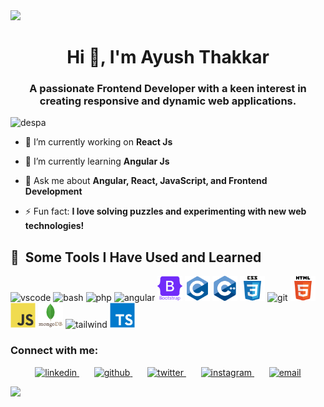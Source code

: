 <img src="https://capsule-render.vercel.app/api?type=wave&color=auto&height=300&section=header&text=Hey,%20Everyone&fontSize=90" />

<h1 align="center">Hi 👋, I'm Ayush Thakkar</h1>
<h3 align="center">A passionate Frontend Developer with a keen interest in creating responsive and dynamic web applications.</h3>

<p align="left"> <img src="https://komarev.com/ghpvc/?username=despa&label=Profile%20views&color=0e75b6&style=flat" alt="despa" /> </p>

- 🔭 I’m currently working on **React Js**

- 🌱 I’m currently learning **Angular Js**

- 💬 Ask me about **Angular, React, JavaScript, and Frontend Development**

- ⚡ Fun fact: **I love solving puzzles and experimenting with new web technologies!**

<h2> 🚀 &nbsp;Some Tools I Have Used and Learned</h2>
<p align="left">
  <img src="https://cdn.jsdelivr.net/gh/devicons/devicon/icons/vscode/vscode-original.svg" alt="vscode" width="45" height="45"/>
  <img src="https://cdn.jsdelivr.net/gh/devicons/devicon/icons/bash/bash-original.svg" alt="bash" width="45" height="45"/>
  <img src="https://cdn.jsdelivr.net/gh/devicons/devicon/icons/php/php-original.svg" alt="php" width="45" height="45"/>
  <img src="https://angular.io/assets/images/logos/angular/angular.svg" alt="angular" width="40" height="40"/> 
  <img src="https://raw.githubusercontent.com/devicons/devicon/master/icons/bootstrap/bootstrap-plain-wordmark.svg" alt="bootstrap" width="40" height="40"/> 
  <img src="https://raw.githubusercontent.com/devicons/devicon/master/icons/c/c-original.svg" alt="c" width="40" height="40"/> 
  <img src="https://raw.githubusercontent.com/devicons/devicon/master/icons/cplusplus/cplusplus-original.svg" alt="cplusplus" width="40" height="40"/> 
  <img src="https://raw.githubusercontent.com/devicons/devicon/master/icons/css3/css3-original-wordmark.svg" alt="css3" width="40" height="40"/> 
  <img src="https://www.vectorlogo.zone/logos/git-scm/git-scm-icon.svg" alt="git" width="40" height="40"/> 
  <img src="https://raw.githubusercontent.com/devicons/devicon/master/icons/html5/html5-original-wordmark.svg" alt="html5" width="40" height="40"/> 
  <img src="https://raw.githubusercontent.com/devicons/devicon/master/icons/javascript/javascript-original.svg" alt="javascript" width="40" height="40"/> 
  <img src="https://raw.githubusercontent.com/devicons/devicon/master/icons/mongodb/mongodb-original-wordmark.svg" alt="mongodb" width="40" height="40"/> 
  <img src="https://www.vectorlogo.zone/logos/tailwindcss/tailwindcss-icon.svg" alt="tailwind" width="40" height="40"/> 
  <img src="https://raw.githubusercontent.com/devicons/devicon/master/icons/typescript/typescript-original.svg" alt="typescript" width="40" height="40"/> 
</p>

<h3>Connect with me:</h3>
<p align="center">
<a href="https://www.linkedin.com/in/ayush-thakkar">
  <img src="https://cdn-icons-png.flaticon.com/512/174/174857.png" alt="linkedin" height="40" width="40" />
</a> &nbsp &nbsp &nbsp
<a href="https://github.com/ayush-thakkar">
  <img src="https://cdn-icons-png.flaticon.com/512/25/25231.png" alt="github" height="40" width="40" />
</a> &nbsp &nbsp &nbsp
<a href="https://twitter.com/ayush_thakkar">
  <img src="https://cdn-icons-png.flaticon.com/512/733/733579.png" alt="twitter" height="40" width="40" />
</a> &nbsp &nbsp &nbsp
<a href="https://www.instagram.com/ayush/">
  <img src="https://user-images.githubusercontent.com/46517096/166974368-9798f39f-1f46-499c-b14e-81f0a3f83a06.png" alt="instagram" height="40" width="40" />
</a> &nbsp &nbsp &nbsp
<a href="mailto:ayush.thakkar@example.com">
  <img src="https://cdn-icons-png.flaticon.com/512/732/732200.png" alt="email" height="40" width="40" />
</a>
</p>


<img src="https://capsule-render.vercel.app/api?type=rect&color=auto&height=300&section=footer&text=Thank%20You&fontSize=90" />
